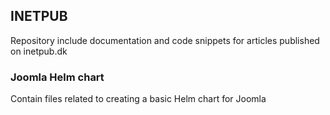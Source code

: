 ## INETPUB
    
Repository include documentation and code snippets for articles published on inetpub.dk
  
### Joomla Helm chart

Contain files related to creating a basic Helm chart for Joomla